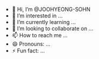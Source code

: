 - 👋 Hi, I’m @JOOHYEONG-SOHN
- 👀 I’m interested in ...
- 🌱 I’m currently learning ...
- 💞️ I’m looking to collaborate on ...
- 📫 How to reach me ...
- 😄 Pronouns: ...
- ⚡ Fun fact: ...

<!---
JOOHYEONG-SOHN/JOOHYEONG-SOHN is a ✨ special ✨ repository because its `README.md` (this file) appears on your GitHub profile.
You can click the Preview link to take a look at your changes.
--->

